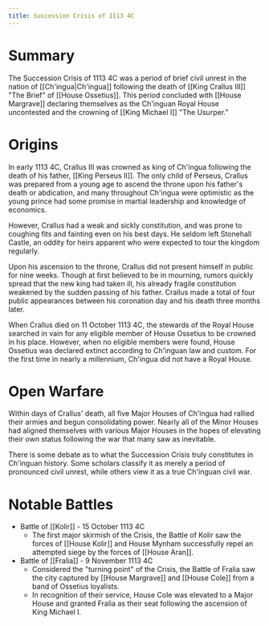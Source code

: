 ```yaml
---
title: Succession Crisis of 1113 4C
---
```

# Summary
The Succession Crisis of 1113 4C was a period of brief civil unrest in the nation of [[Ch'ingua|Ch'ingua]] following the death of [[King Crallus III]] "The Brief" of [[House Ossetius]]. This period concluded with [[House Margrave]] declaring themselves as the Ch'inguan Royal House uncontested and the crowning of [[King Michael I]] "The Usurper." 
# Origins
In early 1113 4C, Crallus III was crowned as king of Ch'ingua following the death of his father, [[King Perseus II]]. The only child of Perseus, Crallus was prepared from a young age to ascend the throne upon his father's death or abdication, and many throughout Ch'ingua were optimistic as the young prince had some promise in martial leadership and knowledge of economics.

However, Crallus had a weak and sickly constitution, and was prone to coughing fits and fainting even on his best days. He seldom left Stonehall Castle, an oddity for heirs apparent who were expected to tour the kingdom regularly. 

Upon his ascension to the throne, Crallus did not present himself in public for nine weeks. Though at first believed to be in mourning, rumors quickly spread that the new king had taken ill, his already fragile constitution weakened by the sudden passing of his father. Crallus made a total of four public appearances between his coronation day and his death three months later.

When Crallus died on 11 October 1113 4C, the stewards of the Royal House searched in vain for any eligible member of House Ossetius to be crowned in his place. However, when no eligible members were found, House Ossetius was declared extinct according to Ch'inguan law and custom. For the first time in nearly a millennium, Ch'ingua did not have a Royal House.
# Open Warfare
Within days of Crallus' death, all five Major Houses of Ch'ingua had rallied their armies and begun  consolidating power. Nearly all of the Minor Houses had aligned themselves with various Major Houses in the hopes of elevating their own status following the war that many saw as inevitable. 

There is some debate as to what the Succession Crisis truly constitutes in Ch'inguan history. Some scholars classify it as merely a period of pronounced civil unrest, while others view it as a true Ch'inguan civil war. 
# Notable Battles
- Battle of [[Kolir]] - 15 October 1113 4C
	- The first major skirmish of the Crisis, the Battle of Kolir saw the forces of [[House Kolir]] and House Mynham successfully repel an attempted siege by the forces of [[House Aran]]. 
- Battle of [[Fralia]] - 9 November 1113 4C
	- Considered the "turning point" of the Crisis, the Battle of Fralia saw the city captured by [[House Margrave]] and [[House Cole]] from a band of Ossetius loyalists. 
	- In recognition of their service, House Cole was elevated to a Major House and granted Fralia as their seat following the ascension of King Michael I. 


